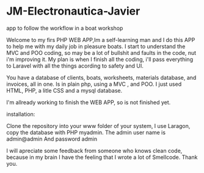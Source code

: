 # JM-Electronautica-Javier
app to follow the workflow in a boat workshop

Welcome to my firs PHP WEB APP,Im a self-learning man and I do this APP to help me with my daily job in pleasure boats.
I start to understand the MVC and POO coding, so may be a lot of bullshit and faults in the code, nut i'm improving it.
My plan is when I finish all the coding, i'll pass everything to Laravel with all the things acording to safety and UI.

You have a database of clients, boats, worksheets, materials database, and invoices, all in one.
Is in plain php, using a MVC , and POO.
I just used HTML, PHP, a litle CSS and a mysql database.

I'm allready working to finish the WEB APP, so is not finished yet.

installation:

Clone the repository into your www folder of your system, I use Laragon, copy the database with PHP myadmin. 
The admin user name is admin@admin
And password admin

I will apreciate some feedback from someone who knows clean code, because in my brain I have the feeling that I wrote a lot of Smellcode.
Thank you.
